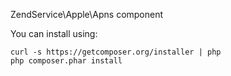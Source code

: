 ZendService\Apple\Apns component

You can install using:

```
curl -s https://getcomposer.org/installer | php
php composer.phar install
```
